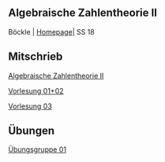 ## Algebraische Zahlentheorie II
Böckle | [Homepage](http://typo.iwr.uni-heidelberg.de/groups/arith-geom/home/members/gebhard-boeckle/algebraische-zahlentheorie-2/)| SS 18

## Mitschrieb
[Algebraische Zahlentheorie II](https://github.com/tholzschuh/uni-files/raw/master/ant2/ant2.pdf)

[Vorlesung 01+02](https://github.com/tholzschuh/uni-files/raw/master/ant2/lec0102.pdf)

[Vorlesung 03](https://github.com/tholzschuh/uni-files/raw/master/ant2/lec03.pdf)

## Übungen
[Übungsgruppe 01](https://github.com/tholzschuh/uni-files/raw/master/ant2/ant2-ex01.pdf)
